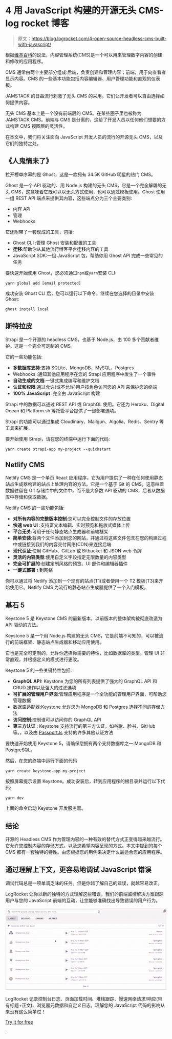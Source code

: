 # 4 用 JavaScript 构建的开源无头 CMS-log rocket 博客

> 原文：<https://blog.logrocket.com/4-open-source-headless-cms-built-with-javascript/>

根据[维基百科](https://en.wikipedia.org/wiki/Content_management_system)的说法，内容管理系统(CMS)是一个可以用来管理数字内容的创建和修改的应用程序。

CMS 通常由两个主要部分组成:后端，负责创建和管理内容；前端，用于向查看者显示内容。CMS 的一些基本功能包括内容编辑器、用户管理功能和直观的仪表板。

JAMSTACK 的日益流行刺激了无头 CMS 的采用。它们让开发者可以自由选择如何提供内容。

无头 CMS 基本上是一个没有前端层的 CMS。在某些圈子里也被称为 JAMSTACK CMS。前端与 CMS 是分离的，这给了开发人员以任何他们想要的方式构建 CMS 视图层的灵活性。

在本文中，我们将关注面向 JavaScript 开发人员的流行的开源无头 CMS，以及它们的独特之处。

## 《人鬼情未了》

拉开榜单序幕的是 Ghost，这是一款拥有 34.5K GitHub 明星的热门 CMS。

Ghost 是一个 API 驱动的、用 Node.js 构建的无头 CMS，它是一个完全解耦的无头 CMS，这意味着它既可以以无头方式使用，也可以通过模板使用。Ghost 使用一组 REST API 端点来提供其内容，这些端点分为三个主要类别:

*   内容 API
*   管理
*   Webhooks

它还附带了一套现成的工具，包括:

*   Ghost CLI :管理 Ghost 安装和配置的工具
*   **迁移**:帮助你从其他流行博客平台迁移内容的工具
*   JavaScript SDK:一组 JavaScript 包，帮助你用 Ghost API 完成一些常见的任务

要快速开始使用 Ghost，您必须通过`npm`或`yarn`安装 CLI:

```
yarn global add [email protected]
```

成功安装 Ghost CLI 后，您可以运行以下命令，继续在您选择的目录中安装 Ghost:

```
ghost install local
```

## 斯特拉皮

Strapi 是一个开源的 headless CMS，也基于 Node.js，由 100 多个贡献者维护。这是一个完全可定制的 CMS。

它的一些功能包括:

*   **多数据库支持**:支持 SQLite、MongoDB、MySQL、Postgres
*   Webhooks :通知其他应用程序在您的 Strapi 应用程序中发生了一个事件
*   **自动生成的文档**:一键式集成编写和维护文档
*   **认证和权限**:通过允许(或不允许)用户按角色访问您的 API 来保护您的终端
*   **100% JavaScript** :完全由 JavaScript 构建

Strapi 中的数据可以通过 REST API 或 GraphQL 使用。它还为 Heroku、Digital Ocean 和 Platform.sh 等托管平台提供了一键部署选项。

Strapi 的功能可以通过集成 Cloudinary、Mailgun、Algolia、Redis、Sentry 等工具来扩展。

要开始使用 Strapi，请在您的终端中运行下面的代码:

```
yarn create strapi-app my-project --quickstart
```

## Netlify CMS

Netlify CMS 是一个单页 React 应用程序，它为用户提供了一种在任何使用静态站点生成器构建的站点上处理内容的方法。它是一个基于 Git 的 CMS，这意味着数据驻留在 Git 存储库中的文件中，而不是大多数 API 驱动的 CMS，后者从数据库中存储和获取数据。

Netlify CMS 的一些功能包括:

*   **对所有内容的完整版本控制**:您可以完全控制文件的存放位置
*   **快速 web UI** :支持富文本编辑、实时预览和拖放式媒体上传
*   **平台无关**:可用于任何静态站点生成器和前端框架
*   **简单安装**:将两个文件添加到您的网站，并通过将这些文件包含在您的构建过程中或链接到我们的内容交付网络(CDN)来连接后端
*   **现代认证**:使用 GitHub、GitLab 或 Bitbucket 和 JSON web 令牌
*   **灵活的内容类型**:使用自定义字段指定无限数量的内容类型
*   **完全可扩展的**:创建定制风格的预览、UI 部件和编辑器插件
*   **一键式部署** t 到网络

你可以通过将 Netlify 添加到一个现有的站点(T1)或者使用一个 T2 模板(T3)来开始使用它。Netlify CMS 为流行的静态站点生成器提供了一个入门模板。

## 基石 5

Keystone 5 是 Keystone CMS 的最新版本。以前版本的整体架构被彻底改造为 API 驱动的方法。

Keystone 5 是一个用 Node.js 构建的无头 CMS，它是前端不可知的，可以被流行的前端框架、静态站点生成器和移动应用使用。

它也是完全可定制的，允许你选择你需要的特性，比如数据库的类型。管理 UI 非常直观，并根据定义的模式进行更改。

Keystone 5 的一些关键特性包括:

*   **GraphQL API:** Keystone 为您的所有列表提供了强大的 GraphQL API 和 CRUD 操作以及强大的过滤选项
*   **可扩展的管理用户界面**:管理应用程序是一个全功能的管理用户界面，可帮助您管理数据
*   数据库适配器:Keystone 允许您为 MongoDB 和 Postgres 选择不同的存储方法
*   **访问控制**:控制谁可以访问你的 GraphQL API
*   **第三方认证** : Keystone 支持流行的第三方认证，如谷歌、脸书、GitHub 等。，以及由 [PassportJs](http://www.passportjs.org/) 支持的许多其他认证方法

要快速开始使用 Keystone 5，请确保您拥有两个支持数据库之一:MongoDB 和 PostgreSQL。

然后，在您的终端中运行下面的代码

```
yarn create keystone-app my-project
```

按照屏幕提示设置 Keystone。成功安装后，转到应用程序的根目录并运行以下代码:

```
yarn dev
```

上面的命令启动 Keystone 开发服务器。

## 结论

开源的 Headless CMS 作为管理内容的一种有效的替代方式正变得越来越流行。它允许您控制内容的存储方式，以及您希望内容呈现的方式。本文中提到的每个 CMS 都有一套独特的特性。由您根据您的用例来决定什么最适合您的应用程序。

## 通过理解上下文，更容易地调试 JavaScript 错误

调试代码总是一项单调乏味的任务。但是你越了解自己的错误，就越容易改正。

LogRocket 让你以新的独特的方式理解这些错误。我们的前端监控解决方案跟踪用户与您的 JavaScript 前端的互动，让您能够准确找出导致错误的用户行为。

[![LogRocket Dashboard Free Trial Banner](img/cbfed9be3defcb505e662574769a7636.png)](https://lp.logrocket.com/blg/javascript-signup)

LogRocket 记录控制台日志、页面加载时间、堆栈跟踪、慢速网络请求/响应(带有标题+正文)、浏览器元数据和自定义日志。理解您的 JavaScript 代码的影响从来没有这么简单过！

[Try it for free](https://lp.logrocket.com/blg/javascript-signup)

.